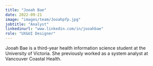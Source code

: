 ```yaml
---
title: "Jooah Bae"
date: 2022-09-21
image: "images/team/Jooahpfp.jpg"
jobtitle: "Analyst"
linkedinurl: "www.linkedin.com/in/jooahbae"
role: "UX&UI Designer"
---
```


Jooah Bae is a third-year health information science student at the University of Victoria. She previously worked as a system analyst at Vancouver Coastal Health.
